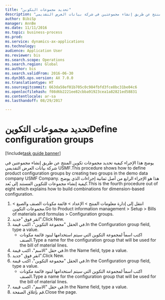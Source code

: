 ```yaml
--- 
title: "تحديد مجموعات التكوين"
description: "يوضح هذا الإجراء كيفية تحديد مجموعات تكوين المنتج عن طريق إنشاء مجموعتين في شركة بيانات العرض التقديمي USMF."
author: BibiSp
manager: AnnBe
ms.date: 11/11/2016
ms.topic: business-process
ms.prod: 
ms.service: dynamics-ax-applications
ms.technology: 
audience: Application User
ms.reviewer: bis
ms.search.scope: Operations
ms.search.region: Global
ms.author: bis
ms.search.validFrom: 2016-06-30
ms.dyn365.ops.version: AX 7.0.0
ms.translationtype: HT
ms.sourcegitcommit: 663da58ef01b705c0c984fbfd3fce8bc31be04c6
ms.openlocfilehash: f08d6b2221ee82cbba91923cea1a82821ed58831
ms.contentlocale: ar-sa
ms.lasthandoff: 08/29/2017

---
```

# <a name="define-configuration-groups"></a><span data-ttu-id="aa9a7-103">تحديد مجموعات التكوين</span><span class="sxs-lookup"><span data-stu-id="aa9a7-103">Define configuration groups</span></span>

[!include[task guide banner](../../includes/task-guide-banner.md)]

<span data-ttu-id="aa9a7-104">يوضح هذا الإجراء كيفية تحديد مجموعات تكوين المنتج عن طريق إنشاء مجموعتين في شركة بيانات العرض التقديمي USMF.</span><span class="sxs-lookup"><span data-stu-id="aa9a7-104">This procedure shows how to define product configuration groups by creating two groups in the demo data company USMF Company.</span></span> <span data-ttu-id="aa9a7-105">هذا هو الإجراء الرابع من أصل ثمانية إجراءات الذي يوضح كيفية إنشاء مجموعات للتكوين المستند إلى بُعد.</span><span class="sxs-lookup"><span data-stu-id="aa9a7-105">This is the fourth procedure out of eight which explains how to build combinations for dimension-based configuration.</span></span>

1. <span data-ttu-id="aa9a7-106">انتقل إلى إدارة معلومات المنتج > الإعداد > قائمة مكونات الصنف والصيغ > مجموعات التكوين.</span><span class="sxs-lookup"><span data-stu-id="aa9a7-106">Go to Product information management > Setup > Bills of materials and formulas > Configuration groups.</span></span>
2. <span data-ttu-id="aa9a7-107">انقر فوق "جديد".</span><span class="sxs-lookup"><span data-stu-id="aa9a7-107">Click New.</span></span>
3. <span data-ttu-id="aa9a7-108">في الحقل "مجموعة التكوين"، اكتب قيمة.</span><span class="sxs-lookup"><span data-stu-id="aa9a7-108">In the Configuration group field, type a value.</span></span>
    * <span data-ttu-id="aa9a7-109">اكتب اسماً لمجموعة التكوين التي سيتم استخدامها لبنود قائمة مكونات الصنف.</span><span class="sxs-lookup"><span data-stu-id="aa9a7-109">Type a name for the configuration group that will be used for the bill of material lines.</span></span>  
4. <span data-ttu-id="aa9a7-110">في حقل "الاسم"، اكتب قيمة.</span><span class="sxs-lookup"><span data-stu-id="aa9a7-110">In the Name field, type a value.</span></span>
5. <span data-ttu-id="aa9a7-111">انقر فوق "جديد".</span><span class="sxs-lookup"><span data-stu-id="aa9a7-111">Click New.</span></span>
6. <span data-ttu-id="aa9a7-112">في الحقل "مجموعة التكوين"، اكتب قيمة.</span><span class="sxs-lookup"><span data-stu-id="aa9a7-112">In the Configuration group field, type a value.</span></span>
    * <span data-ttu-id="aa9a7-113">اكتب اسماً لمجموعة التكوين التي سيتم استخدامها لبنود قائمة مكونات الصنف.</span><span class="sxs-lookup"><span data-stu-id="aa9a7-113">Type a name for the configuration group that will be used for the bill of material lines.</span></span>  
7. <span data-ttu-id="aa9a7-114">في حقل "الاسم"، اكتب قيمة.</span><span class="sxs-lookup"><span data-stu-id="aa9a7-114">In the Name field, type a value.</span></span>
8. <span data-ttu-id="aa9a7-115">قم بإغلاق الصفحة.</span><span class="sxs-lookup"><span data-stu-id="aa9a7-115">Close the page.</span></span>


